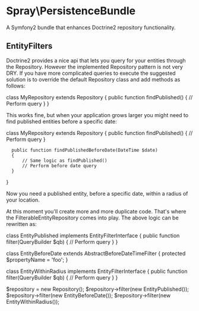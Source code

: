 Spray\PersistenceBundle
=======================

A Symfony2 bundle that enhances Doctrine2 repository functionality.


EntityFilters
-------------

Doctrine2 provides a nice api that lets you query for your entities through the
Repository. However the implemented Repository pattern is not very DRY. If you
have more complicated queries to execute the suggested solution is to override
the default Repository class and add methods as follows:

  class MyRepository extends Repository
  {
      public function findPublished()
      {
          // Perform query
      }
  }

This works fine, but when your application grows larger you might need to find
published entities before a specific date:

  class MyRepository extends Repository
  {
      public function findPublished()
      {
          // Perform query
      }

      public function findPublishedBeforeDate(DateTime $date)
      {
          // Same logic as findPublished()
          // Perform before date query
      }
  }

Now you need a published entity, before a specific date, within a radius of your
location.

At this moment you'll create more and more duplicate code. That's where the
FilterableEntityRepository comes into play. The above logic can be rewritten as:

class EntityPublished implements EntityFilterInterface
{
    public function filter(QueryBuilder $qb)
    {
        // Perform query
    }
}

class EntityBeforeDate extends AbstractBeforeDateTimeFilter
{
    protected $propertyName = 'foo';
}

class EntityWithinRadius implements EntityFilterInterface
{
    public function filter(QueryBuilder $qb)
    {
        // Perform query
    }
}

$repository = new Repository();
$repository->filter(new EntityPublished());
$repository->filter(new EntityBeforeDate());
$repository->filter(new EntityWithinRadius());